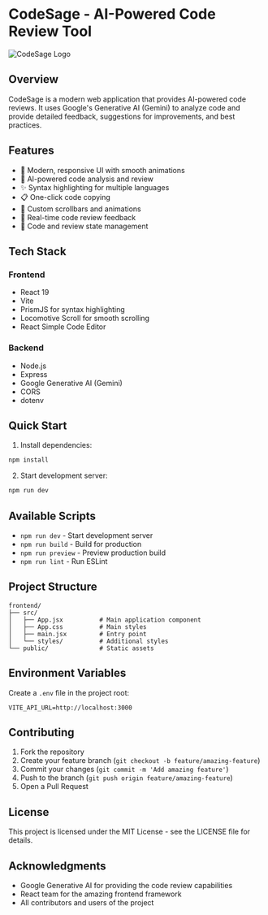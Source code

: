# CodeSage - AI-Powered Code Review Tool

![CodeSage Logo](public/logo.png)

## Overview

CodeSage is a modern web application that provides AI-powered code reviews. It uses Google's Generative AI (Gemini) to analyze code and provide detailed feedback, suggestions for improvements, and best practices.

## Features

- 🎨 Modern, responsive UI with smooth animations
- 🤖 AI-powered code analysis and review
- ✨ Syntax highlighting for multiple languages
- 📋 One-click code copying
- 🌈 Custom scrollbars and animations
- 🔄 Real-time code review feedback
- 💾 Code and review state management

## Tech Stack

### Frontend
- React 19
- Vite
- PrismJS for syntax highlighting
- Locomotive Scroll for smooth scrolling
- React Simple Code Editor

### Backend
- Node.js
- Express
- Google Generative AI (Gemini)
- CORS
- dotenv

## Quick Start

1. Install dependencies:
```bash
npm install
```

2. Start development server:
```bash
npm run dev
```

## Available Scripts

- `npm run dev` - Start development server
- `npm run build` - Build for production
- `npm run preview` - Preview production build
- `npm run lint` - Run ESLint

## Project Structure

```
frontend/
├── src/
│   ├── App.jsx          # Main application component
│   ├── App.css          # Main styles
│   ├── main.jsx         # Entry point
│   └── styles/          # Additional styles
└── public/              # Static assets
```

## Environment Variables

Create a `.env` file in the project root:

```env
VITE_API_URL=http://localhost:3000
```

## Contributing

1. Fork the repository
2. Create your feature branch (`git checkout -b feature/amazing-feature`)
3. Commit your changes (`git commit -m 'Add amazing feature'`)
4. Push to the branch (`git push origin feature/amazing-feature`)
5. Open a Pull Request

## License

This project is licensed under the MIT License - see the LICENSE file for details.

## Acknowledgments

- Google Generative AI for providing the code review capabilities
- React team for the amazing frontend framework
- All contributors and users of the project